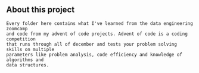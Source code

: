 ## About this project
    Every folder here contains what I've learned from the data engineering zoomcamp 
    and code from my advent of code projects. Advent of code is a coding competition 
    that runs through all of december and tests your problem solving skills on multiple 
    parameters like problem analysis, code efficiency and knowledge of algorithms and 
    data structures.
